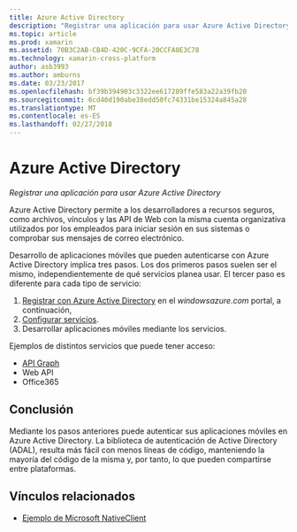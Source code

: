 ```yaml
---
title: Azure Active Directory
description: "Registrar una aplicación para usar Azure Active Directory"
ms.topic: article
ms.prod: xamarin
ms.assetid: 70B3C2AB-CB4D-420C-9CFA-20CCFA0E3C78
ms.technology: xamarin-cross-platform
author: asb3993
ms.author: amburns
ms.date: 03/23/2017
ms.openlocfilehash: bf39b394903c3322ee617289ffe583a22a39fb20
ms.sourcegitcommit: 6cd40d190abe38edd50fc74331be15324a845a28
ms.translationtype: MT
ms.contentlocale: es-ES
ms.lasthandoff: 02/27/2018
---
```

# <a name="azure-active-directory"></a>Azure Active Directory

_Registrar una aplicación para usar Azure Active Directory_

Azure Active Directory permite a los desarrolladores a recursos seguros, como archivos, vínculos y las API de Web con la misma cuenta organizativa utilizados por los empleados para iniciar sesión en sus sistemas o comprobar sus mensajes de correo electrónico.

Desarrollo de aplicaciones móviles que pueden autenticarse con Azure Active Directory implica tres pasos.
Los dos primeros pasos suelen ser el mismo, independientemente de qué servicios planea usar. El tercer paso es diferente para cada tipo de servicio:

  1. [Registrar con Azure Active Directory](~/cross-platform/data-cloud/active-directory/get-started/register.md) en el *windowsazure.com* portal, a continuación,
  2. [Configurar servicios](~/cross-platform/data-cloud/active-directory/get-started/configure.md).
  3. Desarrollar aplicaciones móviles mediante los servicios.

Ejemplos de distintos servicios que puede tener acceso:

- [API Graph](~/cross-platform/data-cloud/active-directory/graph.md)
- Web API
- Office365


## <a name="conclusion"></a>Conclusión

Mediante los pasos anteriores puede autenticar sus aplicaciones móviles en Azure Active Directory. La biblioteca de autenticación de Active Directory (ADAL), resulta más fácil con menos líneas de código, manteniendo la mayoría del código de la misma y, por tanto, lo que pueden compartirse entre plataformas.



## <a name="related-links"></a>Vínculos relacionados

- [Ejemplo de Microsoft NativeClient](https://github.com/AzureADSamples/NativeClient-MultiTarget-DotNet)
